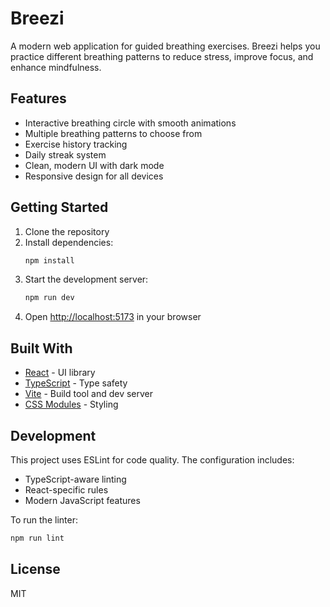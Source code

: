 # Breezi

A modern web application for guided breathing exercises. Breezi helps you practice different breathing patterns to reduce stress, improve focus, and enhance mindfulness.

## Features

- Interactive breathing circle with smooth animations
- Multiple breathing patterns to choose from
- Exercise history tracking
- Daily streak system
- Clean, modern UI with dark mode
- Responsive design for all devices

## Getting Started

1. Clone the repository
2. Install dependencies:
   ```bash
   npm install
   ```
3. Start the development server:
   ```bash
   npm run dev
   ```
4. Open [http://localhost:5173](http://localhost:5173) in your browser

## Built With

- [React](https://reactjs.org/) - UI library
- [TypeScript](https://www.typescriptlang.org/) - Type safety
- [Vite](https://vitejs.dev/) - Build tool and dev server
- [CSS Modules](https://github.com/css-modules/css-modules) - Styling

## Development

This project uses ESLint for code quality. The configuration includes:

- TypeScript-aware linting
- React-specific rules
- Modern JavaScript features

To run the linter:
```bash
npm run lint
```

## License

MIT
